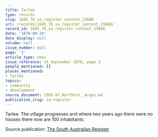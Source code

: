 ```yaml
---
title: Tarlee
type: records
slug: 1845_76_sa_register_content_23688
url: /records/1845_76_sa_register_content_23688/
record_id: 1845_76_sa_register_content_23688
date: '1870-09-24'
date_display: null
volume: null
issue_number: null
page: '3'
article_type: news
issue_reference: 24 September 1870, page 3
people_mentioned: []
places_mentioned:
- Tarlee
topics:
- community
- development
source_document: 1985-87_Northern__Argus.md
publication_slug: sa-register
---
```


Tarlee.  The village progresses and where two years ago there were no houses there now are 100 inhabitants.

Source publication: [The South Australian Register](/publications/sa-register/)
